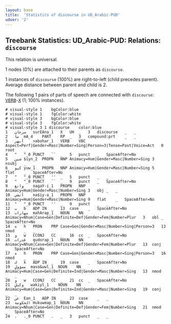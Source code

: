 ```yaml
---
layout: base
title:  'Statistics of discourse in UD_Arabic-PUD'
udver: '2'
---
```


## Treebank Statistics: UD_Arabic-PUD: Relations: `discourse`

This relation is universal.

1 nodes (0%) are attached to their parents as `discourse`.

1 instances of `discourse` (100%) are right-to-left (child precedes parent).
Average distance between parent and child is 2.

The following 1 pairs of parts of speech are connected with `discourse`: <tt><a href="ar_pud-pos-VERB.html">VERB</a></tt>-<tt><a href="ar_pud-pos-X.html">X</a></tt> (1; 100% instances).


~~~ conllu
# visual-style 1	bgColor:blue
# visual-style 1	fgColor:white
# visual-style 3	bgColor:blue
# visual-style 3	fgColor:white
# visual-style 3 1 discourse	color:blue
1	سرعان	surEAna_1	X	UH	_	3	discourse	_	_
2	ما	mA_4	PART	RP	_	3	compound:prt	_	_
3	أبهر	>abohar_1	VERB	VBC	Aspect=Perf|Gender=Masc|Number=Sing|Person=3|Tense=Past|Voice=Act	0	root	_	_
4	"	"_0	PUNCT	``	_	5	punct	_	SpaceAfter=No
5	شين	$iyn_2	PROPN	NNP	Animacy=Hum|Gender=Masc|Number=Sing	3	nsubj	_	_
6	كيو	yuw_1	PROPN	NNP	Animacy=Hum|Gender=Masc|Number=Sing	5	flat	_	SpaceAfter=No
7	"	"_0	PUNCT	''	_	5	punct	_	_
8	"	"_0	PUNCT	``	_	9	punct	_	SpaceAfter=No
9	وانغ	nagaY-i_1	PROPN	NNP	Animacy=Hum|Gender=Masc|Number=Sing	3	obj	_	_
10	أنشي	na$iy-a_1	PROPN	NNP	Animacy=Hum|Gender=Masc|Number=Sing	9	flat	_	SpaceAfter=No
11	"	"_0	PUNCT	''	_	9	punct	_	_
12	ب	b	ADP	IN	_	13	case	_	SpaceAfter=No
13	مهارات	mahArap_1	NOUN	NN	Animacy=Nhum|Case=Gen|Definite=Def|Gender=Fem|Number=Plur	3	obl	_	SpaceAfter=No
14	ه	h	PRON	PRP	Case=Gen|Gender=Masc|Number=Sing|Person=3	13	nmod	_	_
15	و	w	CCONJ	CC	_	16	cc	_	SpaceAfter=No
16	قدرات	qudorap_1	NOUN	NN	Animacy=Nhum|Case=Gen|Definite=Def|Gender=Fem|Number=Plur	13	conj	_	SpaceAfter=No
17	ه	h	PRON	PRP	Case=Gen|Gender=Masc|Number=Sing|Person=3	16	nmod	_	_
18	ك	k	ADP	IN	_	19	case	_	SpaceAfter=No
19	مسؤولٍ	maso&uwl_1	NOUN	NN	Animacy=Hum|Case=Gen|Definite=Ind|Gender=Masc|Number=Sing	13	nmod	_	_
20	و	w	CCONJ	CC	_	21	cc	_	SpaceAfter=No
21	وكيلٍ	wakiyl_1	NOUN	NN	Animacy=Hum|Case=Gen|Definite=Ind|Gender=Masc|Number=Sing	19	conj	_	_
22	عن	Ean_1	ADP	IN	_	23	case	_	_
23	الحكومة	Hukuwmap_1	NOUN	NN	Animacy=Nhum|Case=Gen|Definite=Def|Gender=Fem|Number=Sing	21	nmod	_	SpaceAfter=No
24	.	._0	PUNCT	.	_	3	punct	_	_

~~~


